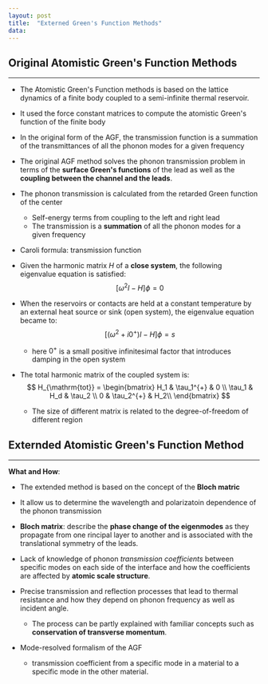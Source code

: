 ```yaml
---
layout: post
title:  "Externed Green's Function Methods"
data: 
---
```


## Original Atomistic Green's Function Methods 

---

- The Atomistic Green's Function methods is based on the lattice dynamics of a finite body coupled to a semi-infinite thermal reservoir.
- It used the force constant matrices to compute the atomistic Green's function of the finite body
- In the original form of the AGF, the transmission function is a summation of the transmittances of all the phonon modes for a given frequency
- The original AGF method solves the phonon transmission problem in terms of the **surface Green's functions** of the lead as well as the **coupling between the channel and the leads**.
- The phonon transmission is calculated from the retarded Green function of the center
    + Self-energy terms from coupling to the left and right lead
    + The transmission is a **summation** of all the phonon modes for a given frequency
- Caroli formula: transmission function

- Given the harmonic matrix $H$ of a **close system**, the following eigenvalue equation is satisfied:
   $$[ \omega ^ 2  I -H]  \phi  = 0$$
 - When the reservoirs or contacts are held at a constant temperature by an external heat source or sink (open system), the eigenvalue equation became to:
  $$[ (\omega^2 + i 0^+)I - H] \phi = s$$ 
  	+ here $0^+$ is a small positive infinitesimal factor that introduces damping in the open system	
 
 - The total harmonic matrix of the coupled system is:
 $$ H_{\mathrm{tot}} = 
 \begin{bmatrix}
   H_1      	& \tau_1^{+} 	& 0  \\
   \tau_1       	& H_d 			& \tau_2 \\
    0      		& \tau_2^{+} 	& H_2\\
  \end{bmatrix}
$$
	- The size of different matrix is related to the degree-of-freedom of different region	
## Externded Atomistic Green's Function Method
---

**What and How**:

- The extended method is based on the concept of the **Bloch matric**
- It allow us to determine the wavelength and polarizatoin dependence of the phonon transmission
- **Bloch matrix**: describe the **phase change of the eigenmodes** as they propagate from one rincipal layer to another and is associated with the translational symmetry of the leads. 



- Lack of knowledge of phonon _transmission coefficients_ between specific modes on each side of the interface and how the coefficients are affected by **atomic scale structure**.
- Precise transmission and reflection processes that lead to thermal resistance and how they depend on phonon frequency as well as incident angle. 
    + The process can be partly explained with familiar concepts such as **conservation of transverse momentum**.
- Mode-resolved formalism of the AGF
    + transmission coefficient from a specific mode in a material to a specific mode in the other material. 

